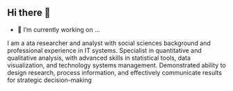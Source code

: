 ## Hi there 👋
- 🔭 I’m currently working on ...

I am a ata researcher and analyst with social sciences background and professional experience in IT systems. Specialist in quantitative and qualitative analysis, with advanced skills in statistical tools, data visualization, and technology systems management. Demonstrated ability to design research, process information, and effectively communicate results for strategic decision-making

<!--
**p3droparamo/p3droparamo** is a ✨ _special_ ✨ repository because its `README.md` (this file) appears on your GitHub profile.

Here are some ideas to get you started:

- 🔭 I’m currently working on ...
- 🌱 I’m currently learning ...
- 👯 I’m looking to collaborate on ...
- 🤔 I’m looking for help with ...
- 💬 Ask me about ...
- 📫 How to reach me: ...
- 😄 Pronouns: ...
- ⚡ Fun fact: ...
-->
